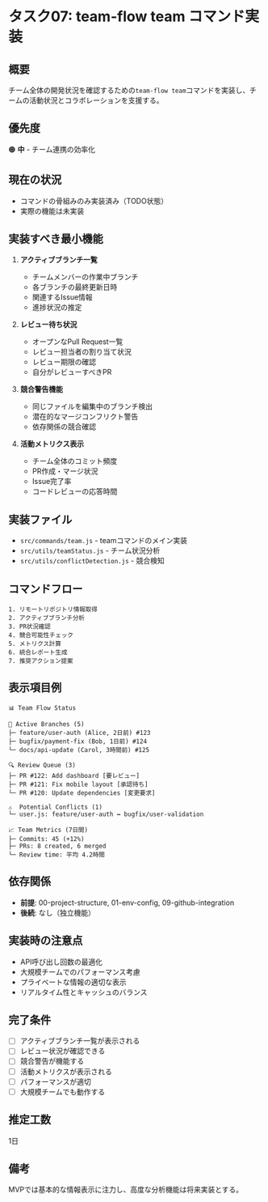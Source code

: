 # タスク07: team-flow team コマンド実装

## 概要
チーム全体の開発状況を確認するための`team-flow team`コマンドを実装し、チームの活動状況とコラボレーションを支援する。

## 優先度
🟠 **中** - チーム連携の効率化

## 現在の状況
- コマンドの骨組みのみ実装済み（TODO状態）
- 実際の機能は未実装

## 実装すべき最小機能
1. **アクティブブランチ一覧**
   - チームメンバーの作業中ブランチ
   - 各ブランチの最終更新日時
   - 関連するIssue情報
   - 進捗状況の推定

2. **レビュー待ち状況**
   - オープンなPull Request一覧
   - レビュー担当者の割り当て状況
   - レビュー期限の確認
   - 自分がレビューすべきPR

3. **競合警告機能**
   - 同じファイルを編集中のブランチ検出
   - 潜在的なマージコンフリクト警告
   - 依存関係の競合確認

4. **活動メトリクス表示**
   - チーム全体のコミット頻度
   - PR作成・マージ状況
   - Issue完了率
   - コードレビューの応答時間

## 実装ファイル
- `src/commands/team.js` - teamコマンドのメイン実装
- `src/utils/teamStatus.js` - チーム状況分析
- `src/utils/conflictDetection.js` - 競合検知

## コマンドフロー
```
1. リモートリポジトリ情報取得
2. アクティブブランチ分析
3. PR状況確認
4. 競合可能性チェック
5. メトリクス計算
6. 統合レポート生成
7. 推奨アクション提案
```

## 表示項目例
```
📊 Team Flow Status

🌿 Active Branches (5)
├─ feature/user-auth (Alice, 2日前) #123
├─ bugfix/payment-fix (Bob, 1日前) #124
└─ docs/api-update (Carol, 3時間前) #125

🔍 Review Queue (3)
├─ PR #122: Add dashboard [要レビュー]
├─ PR #121: Fix mobile layout [承認待ち]
└─ PR #120: Update dependencies [変更要求]

⚠️  Potential Conflicts (1)
└─ user.js: feature/user-auth ↔ bugfix/user-validation

📈 Team Metrics (7日間)
├─ Commits: 45 (+12%)
├─ PRs: 8 created, 6 merged
└─ Review time: 平均 4.2時間
```

## 依存関係
- **前提**: 00-project-structure, 01-env-config, 09-github-integration
- **後続**: なし（独立機能）

## 実装時の注意点
- API呼び出し回数の最適化
- 大規模チームでのパフォーマンス考慮
- プライベートな情報の適切な表示
- リアルタイム性とキャッシュのバランス

## 完了条件
- [ ] アクティブブランチ一覧が表示される
- [ ] レビュー状況が確認できる
- [ ] 競合警告が機能する
- [ ] 活動メトリクスが表示される
- [ ] パフォーマンスが適切
- [ ] 大規模チームでも動作する

## 推定工数
1日

## 備考
MVPでは基本的な情報表示に注力し、高度な分析機能は将来実装とする。